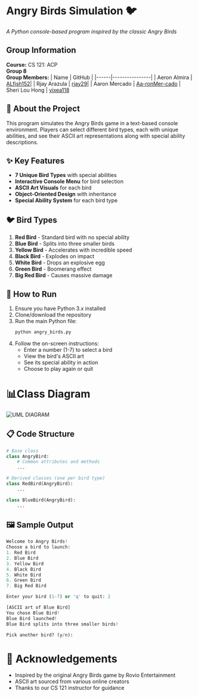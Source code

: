 # Angry Birds Simulation 🐦 

*A Python console-based program inspired by the classic Angry Birds*

## Group Information
**Course:** CS 121: ACP  
**Group 8**  
**Group Members:**
| Name | GitHub |
|------|----------------|
| Aeron Almira | [ALfish152](https://github.com/ALfish152)|
| Rjay Arazula | [rjay29](https://github.com/rjay29)|
| Aaron Mercado | [Aa-ronMer-cado](https://github.com/Aa-ronMer-cado)
| Sheri Lou Hong | [vixea118](https://github.com/vixea118)

## 🎯 About the Project
This program simulates the Angry Birds game in a text-based console environment. Players can select different bird types, each with unique abilities, and see their ASCII art representations along with special ability descriptions.

## ✨ Key Features
- **7 Unique Bird Types** with special abilities
- **Interactive Console Menu** for bird selection
- **ASCII Art Visuals** for each bird
- **Object-Oriented Design** with inheritance
- **Special Ability System** for each bird type

## 🐦 Bird Types
1. **Red Bird** - Standard bird with no special ability
2. **Blue Bird** - Splits into three smaller birds
3. **Yellow Bird** - Accelerates with incredible speed
4. **Black Bird** - Explodes on impact
5. **White Bird** - Drops an explosive egg
6. **Green Bird** - Boomerang effect
7. **Big Red Bird** - Causes massive damage

## 🚀 How to Run
1. Ensure you have Python 3.x installed
2. Clone/download the repository
3. Run the main Python file:
   ```bash
   python angry_birds.py
4. Follow the on-screen instructions:
    - Enter a number (1-7) to select a bird
    - View the bird's ASCII art
    - See its special ability in action
    - Choose to play again or quit


# 📊Class Diagram
![UML DIAGRAM](https://github.com/user-attachments/assets/7eb3bdf6-ba22-45b9-a227-a3dfbc2d1350)


## 📋 Code Structure
```python
# Base class
class AngryBird:
    # Common attributes and methods
    ...

# Derived classes (one per bird type)
class RedBird(AngryBird):
    ...

class BlueBird(AngryBird):
    ...
```
## 🖼️ Sample Output

```python
Welcome to Angry Birds!
Choose a bird to launch:
1. Red Bird
2. Blue Bird
3. Yellow Bird
4. Black Bird
5. White Bird
6. Green Bird
7. Big Red Bird

Enter your bird (1-7) or 'q' to quit: 2

[ASCII art of Blue Bird]
You chose Blue Bird!
Blue Bird launched!
Blue Bird splits into three smaller birds!

Pick another bird? (y/n):
```
# 🙏 Acknowledgements
- Inspired by the original Angry Birds game by Rovio Entertainment
- ASCII art sourced from various online creators
- Thanks to our CS 121 instructor for guidance
